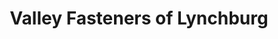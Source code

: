---
title: "Valley Fasteners of Lynchburg"
url: /lynchburg/valley-fasteners-of-lynchburg/
shop: hardware
---